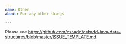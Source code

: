 ```yaml
---
name: Other
about: For any other things

---
```


Please see https://github.com/cshadd/cshadd-java-data-structures/blob/master/ISSUE_TEMPLATE.md.
